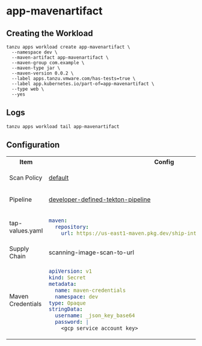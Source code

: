 # app-mavenartifact

## Creating the Workload

```
tanzu apps workload create app-mavenartifact \
  --namespace dev \
  --maven-artifact app-mavenartifact \
  --maven-group com.example \
  --maven-type jar \
  --maven-version 0.0.2 \
  --label apps.tanzu.vmware.com/has-tests=true \
  --label app.kubernetes.io/part-of=app-mavenartifact \
  --type web \
  --yes
```

## Logs

```
tanzu apps workload tail app-mavenartifact
```

## Configuration

<table>

<tr>
<th> Item </th>
<th> Config </th>
</tr>

<tr>
<td> Scan Policy </td>
<td> 
  
[default](resources/scan-policy.yaml)
  
</td>
</tr>

<tr>
<td> Pipeline </td>
<td>
  
[developer-defined-tekton-pipeline](resources/developer-defined-tekton-pipeline.yaml)
  
</td>
</tr>

<tr>
<td> tap-values.yaml </td>
<td> 

```yaml
maven:
  repository:
    url: https://us-east1-maven.pkg.dev/ship-interfaces-dev/test-repository
```

</td>
</tr>

<tr>
<td> Supply Chain </td>
<td> scanning-image-scan-to-url </td>
</tr>

<tr>
<td> Maven Credentials </td>
<td>

```yaml
apiVersion: v1
kind: Secret
metadata:
  name: maven-credentials
  namespace: dev
type: Opaque
stringData:
  username: _json_key_base64
  password: |
    <gcp service account key>
```

</td>
</tr>

</table>
